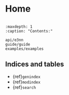 # Home

```{include} ../README.md
```


```{toctree}
:maxdepth: 1
:caption: "Contents:"

api/e3nn
guide/guide
examples/examples
```

## Indices and tables

* {ref}`genindex`
* {ref}`modindex`
* {ref}`search`
